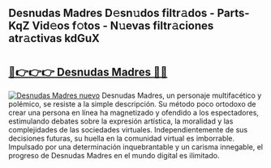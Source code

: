 ## Desnudas Madres D𝚎sn𝚞dos filtr𝚊dos - Parts-KqZ Vid𝚎os f𝚘tos - N𝚞evas filtr𝚊ciones atr𝚊ctivas kdGuX

# <h2><a href="http://mbdjb7y.tromn.icu/?c=Desnudas+Madres">🔗👉👉👉 Desnudas Madres 🔗🔗</a></h2>

[![Desnudas Madres nuevo](https://i.imgur.com/pEAQMta.gif)](http://mbdjb7y.tromn.icu/?c=Desnudas+Madres)
Desnudas Madres, un personaje multifacético y polémico, se resiste a la simple descripción. Su método poco ortodoxo de crear una persona en línea ha magnetizado y ofendido a los espectadores, estimulando debates sobre la expresión artística, la moralidad y las complejidades de las sociedades virtuales. Independientemente de sus decisiones futuras, su huella en la comunidad virtual es imborrable. Impulsado por una determinación inquebrantable y un carisma innegable, el progreso de Desnudas Madres en el mundo digital es ilimitado.
